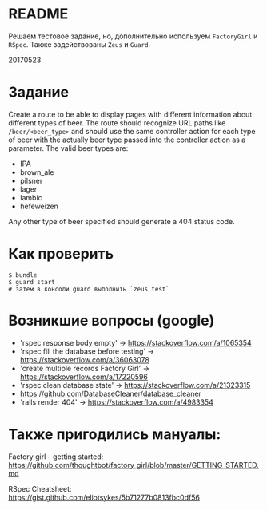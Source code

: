 # README

Решаем тестовое задание, но, дополнительно используем `FactoryGirl` и
`RSpec`. Также задействованы `Zeus` и `Guard`.

20170523

# Задание

Create a route to be able to display pages with different information 
about different types of beer. The route should recognize URL paths 
like `/beer/<beer_type>` and should use the same controller action 
for each type of beer with the actually beer type passed into 
the controller action as a parameter. The valid beer types are:

* IPA
* brown_ale
* pilsner
* lager
* lambic
* hefeweizen

Any other type of beer specified should generate a 404 status code.

# Как проверить

```
$ bundle
$ guard start
# затем в консоли guard выполнить `zeus test`
```

# Возникшие вопросы (google)

* 'rspec response body empty' -> https://stackoverflow.com/a/1065354
* 'rspec fill the database before testing' -> https://stackoverflow.com/a/36063078
* 'create multiple records Factory Girl' -> https://stackoverflow.com/a/17220596
* 'rspec clean database state' -> https://stackoverflow.com/a/21323315
* https://github.com/DatabaseCleaner/database_cleaner
* 'rails render 404' -> https://stackoverflow.com/a/4983354

# Также пригодились мануалы:

Factory girl - getting started:
https://github.com/thoughtbot/factory_girl/blob/master/GETTING_STARTED.md

RSpec Cheatsheet:
https://gist.github.com/eliotsykes/5b71277b0813fbc0df56